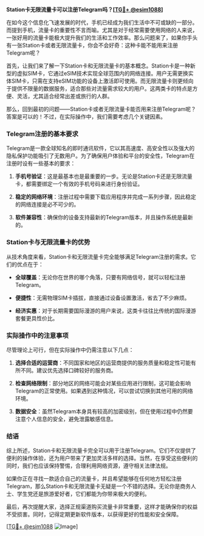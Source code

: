 **Station卡无限流量卡可以注册Telegram吗？[[TG💪+ @esim1088](https://t.me/s/esim1088)]**

在如今这个信息化飞速发展的时代，手机已经成为我们生活中不可或缺的一部分。而提到手机，流量卡的重要性不言而喻。尤其是对于经常需要使用网络的人来说，一张好用的流量卡能极大提升我们的生活和工作效率。那么问题来了，如果你手头有一张Station卡或者无限流量卡，你会不会好奇：这种卡能不能用来注册Telegram呢？

首先，让我们来了解一下Station卡和无限流量卡的基本概念。Station卡是一种新型的虚拟SIM卡，它通过eSIM技术实现全球范围内的网络连接。用户无需更换实体SIM卡，只需在支持eSIM功能的设备上激活即可使用。而无限流量卡则更倾向于提供不限量的数据服务，适合那些对流量需求较大的用户。这两类卡的特点是方便、灵活，尤其适合经常出差或旅行的人群。

那么，回到最初的问题——Station卡或者无限流量卡能否用来注册Telegram呢？答案是可以的！不过，在实际操作中，我们需要考虑几个关键因素。

### Telegram注册的基本要求

Telegram是一款全球知名的即时通讯软件，它以其高速度、高安全性以及强大的隐私保护功能吸引了无数用户。为了确保用户体验和平台的安全性，Telegram在注册时设有一些基本的要求：

1. **手机号验证**：这是最基本也是最重要的一步。无论是Station卡还是无限流量卡，都需要绑定一个有效的手机号码来进行身份验证。
   
2. **稳定的网络环境**：注册过程中需要下载应用程序并完成一系列步骤，因此稳定的网络连接是必不可少的。

3. **软件兼容性**：确保你的设备支持最新的Telegram版本，并且操作系统是最新的。

### Station卡与无限流量卡的优势

从技术角度来看，Station卡和无限流量卡完全能够满足Telegram注册的需求。它们的优点在于：

- **全球覆盖**：无论你在世界的哪个角落，只要有网络信号，就可以轻松注册Telegram。
  
- **便捷性**：无需物理SIM卡插拔，直接通过设备设置激活，省去了不少麻烦。

- **经济实惠**：对于长期需要国际漫游的用户来说，这类卡往往比传统的国际漫游套餐更具性价比。

### 实际操作中的注意事项

尽管理论上可行，但在实际操作中仍需注意以下几点：

1. **选择合适的运营商**：不同国家和地区的运营商提供的服务质量和稳定性可能有所不同。建议优先选择口碑较好的服务商。

2. **检查网络限制**：部分地区的网络可能会对某些应用进行限制，这可能会影响Telegram的正常使用。如果遇到这种情况，可以尝试切换到其他可用的网络环境。

3. **数据安全**：虽然Telegram本身具有较高的加密级别，但在使用过程中仍然要注意个人信息的安全，避免泄露敏感信息。

### 结语

综上所述，Station卡和无限流量卡完全可以用于注册Telegram。它们不仅提供了便利的操作体验，还为用户带来了更加灵活多样的选择。当然，在享受这些便利的同时，我们也应该保持警惕，合理利用网络资源，遵守相关法律法规。

如果你正在寻找一款适合自己的流量卡，并且希望能够在任何地方轻松注册Telegram，那么Station卡和无限流量卡无疑是一个不错的选择。无论你是商务人士、学生党还是旅游爱好者，它们都能为你带来极大的便利。

最后，再次提醒大家，选择正规渠道购买流量卡非常重要，这样才能确保你的权益不受损害。同时，记得定期更新软件版本，以获得更好的性能和安全保障。

[[TG💪+ @esim1088](https://t.me/s/esim1088) ![Image](https://i.postimg.cc/4NQfJmqS/Snipaste-2025-05-13-00-14-12.png)]